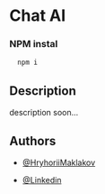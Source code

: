 # Chat AI

### NPM instal

```bash
  npm i
```

## Description

description soon...

## Authors

- [@HryhoriiMaklakov](https://github.com/GregoryMaklakov)

- [@Linkedin](https://www.linkedin.com/in/grigory-maklakov-331a641ba/)
